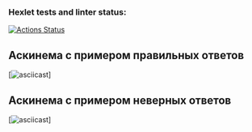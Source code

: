 ### Hexlet tests and linter status:
[![Actions Status](https://github.com/LysenkovIlya-Hexlet/python-project-49/actions/workflows/hexlet-check.yml/badge.svg)](https://github.com/LysenkovIlya-Hexlet/python-project-49/actions)

## Аскинема с примером правильных ответов

[![asciicast](https://asciinema.org/a/VoYvbctuXrURnxO6033fwbfG8)]


## Аскинема с примером неверных ответов 

[![asciicast](https://asciinema.org/a/yO7Hbpts7w8twLxhHWhb40rIw)]